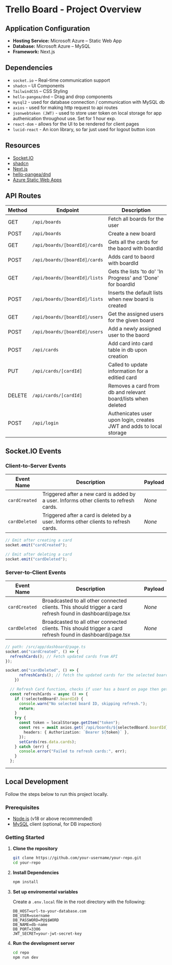 # Trello Board - Project Overview

## Application Configuration

- **Hosting Service:** Microsoft Azure – Static Web App  
- **Database:** Microsoft Azure – MySQL  
- **Framework:** Next.js  

## Dependencies

- `socket.io` – Real-time communication support  
- `shadcn` – UI Components  
- `TailwindCSS` – CSS Styling  
- `hello-pangea/dnd` – Drag and drop components
- `mysql2` - used for database connection / communication with MySQL db
- `axios` - used for making http request to api routes
- `jsonwebtoken (JWT)` - used to store user token on local storage for app authenication throughout use. Set for 1 hour exp.
- `react-dom` - allows for the UI to be rendered for client pages
- `lucid-react` - An icon library, so far just used for logout button icon

## Resources

- [Socket.IO](https://socket.io/how-to/use-with-nextjs)  
- [shadcn](https://ui.shadcn.com)  
- [Next.js](https://nextjs.org)  
- [hello-pangea/dnd](https://github.com/hello-pangea/dnd)  
- [Azure Static Web Apps](https://learn.microsoft.com/en-us/azure/static-web-apps/)  

## API Routes

| Method | Endpoint               | Description                            |
|--------|------------------------|----------------------------------------|
| GET    | `/api/boards`          | Fetch all boards for the user          |
| POST   | `/api/boards`          | Create a new board                     |
| GET    | `/api/boards/[boardId]/cards` | Gets all the cards for the baord with boardId   |
| POST   | `/api/boards/[boardId]/cards` | Adds card to baord with boardId |
| GET    | `/api/boards/[boardId]/lists` | Gets the lists 'to do' 'In Progress' and 'Done' for boardId|
| POST   | `/api/boards/[boardId]/lists` | Inserts the default lists when new board is created |
| GET    | `/api/boards/[boardId]/users` | Get the assigned users for the given board |
| POST   | `/api/boards/[boardId]/users` | Add a newly assigned user to the baord  |
| POST   | `/api/cards`                 |  Add card into card table in db upon creation|
| PUT    | `/api/cards/[cardId]`        | Called to update information for a editied card |
| DELETE | `/api/cards/[cardId]`        | Removes a card from db and relevant board/lists when deleted |
| POST   | `/api/login`                  | Authenicates user upon login, creates JWT and adds to local storage      |

## Socket.IO Events

### Client-to-Server Events

| Event Name    | Description                                         | Payload         |
|---------------|-----------------------------------------------------|-----------------|
| `cardCreated` | Triggered after a new card is added by a user. Informs other clients to refresh cards. | _None_ |
| `cardDeleted` | Triggered after a card is deleted by a user. Informs other clients to refresh cards.   | _None_ |

```ts
// Emit after creating a card
socket.emit("cardCreated");

// Emit after deleting a card
socket.emit("cardDeleted");
```

### Server-to-Client Events 
| Event Name    | Description                                         | Payload         |
|---------------|-----------------------------------------------------|-----------------|
| `cardCreated` | Broadcasted to all other connected clients. This should trigger a card refresh found in dashboard/page.tsx | _None_ |
| `cardDeleted` | Broadcasted to all other connected clients. This should trigger a card refresh found in dashboard/page.tsx   | _None_ |

```ts
// path: /src/app/dashboard/page.ts
socket.on("cardCreated", () => {
  refreshCards(); // Fetch updated cards from API
});

socket.on("cardDeleted", () => {
      refreshCards(); // fetch the updated cards for the selected board
    })

  // Refresh Card function, checks if user has a board on page then gets the updated cards for that board 
  const refreshCards = async () => {
    if (!selectedBoard?.boardId) {
      console.warn("No selected board ID, skipping refresh.");
      return;
    }
    try {
      const token = localStorage.getItem("token");
      const res = await axios.get(`/api/boards/${selectedBoard.boardId}/cards`, {
        headers: { Authorization: `Bearer ${token}` },
      });
      setCards(res.data.cards);
    } catch (err) {
      console.error("Failed to refresh cards:", err);
    }
  };
```


---

## Local Development

Follow the steps below to run this project locally.

### Prerequisites

- [Node.js](https://nodejs.org) (v18 or above recommended)  
- [MySQL](https://www.mysql.com) client (optional, for DB inspection)

### Getting Started

1. **Clone the repository**

   ```bash
   git clone https://github.com/your-username/your-repo.git
   cd your-repo

2. **Install Dependencies**

   ```bash
   npm install

3. **Set up enviromental variables**

   Create a `.env.local` file in the root directory with the following:

   ```env
   DB_HOST=url-to-your-database.com
   DB_USER=username
   DB_PASSWORD=P@$$WORD
   DB_NAME=db-name
   DB_PORT=3306
   JWT_SECRET=your-jwt-secret-key

4. **Run the development server**

    ```bash
    cd repo
    npm run dev


